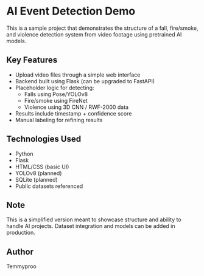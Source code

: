 # AI Event Detection Demo

This is a sample project that demonstrates the structure of a fall, fire/smoke, and violence detection system from video footage using pretrained AI models.

## Key Features

- Upload video files through a simple web interface
- Backend built using Flask (can be upgraded to FastAPI)
- Placeholder logic for detecting:
  - Falls using Pose/YOLOv8
  - Fire/smoke using FireNet
  - Violence using 3D CNN / RWF-2000 data
- Results include timestamp + confidence score
- Manual labeling for refining results

## Technologies Used

- Python
- Flask
- HTML/CSS (basic UI)
- YOLOv8 (planned)
- SQLite (planned)
- Public datasets referenced

## Note

This is a simplified version meant to showcase structure and ability to handle AI projects. Dataset integration and models can be added in production.

## Author

Temmyproo
